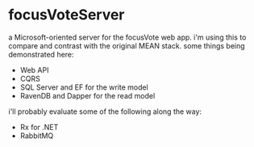 focusVoteServer
===============
a Microsoft-oriented server for the focusVote web app. i'm using this to compare and contrast with the original MEAN stack. some things being demonstrated here:

* Web API
* CQRS
 * SQL Server and EF for the write model
 * RavenDB and Dapper for the read model

i'll probably evaluate some of the following along the way:

* Rx for .NET
* RabbitMQ
